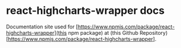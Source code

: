 
# react-highcharts-wrapper docs

Documentation site used for [https://www.npmjs.com/package/react-highcharts-wrapper](this npm package) at (this Github Repository)[https://www.npmjs.com/package/react-highcharts-wrapper].

